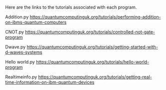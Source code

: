 Here are the links to the tutorials associated with each program. 

Addition.py
https://quantumcomputinguk.org/tutorials/performing-addition-on-ibms-quantum-computers

CNOT.py
https://quantumcomputinguk.org/tutorials/controlled-not-gate-program

Dwave.py 
https://quantumcomputinguk.org/tutorials/getting-started-with-d-waves-systems

Hello world.py
https://quantumcomputinguk.org/tutorials/hello-world-program

Realtimeinfo.py
https://quantumcomputinguk.org/tutorials/getting-real-time-information-on-ibm-quantum-devices
